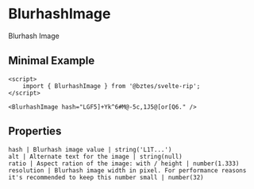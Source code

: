 # BlurhashImage

Blurhash Image

## Minimal Example

```example
<script>
    import { BlurhashImage } from '@bztes/svelte-rip';
</script>

<BlurhashImage hash="LGF5]+Yk^6#M@-5c,1J5@[or[Q6." />
```

## Properties

```properties
hash | Blurhash image value | string('L1T...')
alt | Alternate text for the image | string(null)
ratio | Aspect ration of the image: with / height | number(1.333)
resolution | Blurhash image width in pixel. For performance reasons it's recommended to keep this number small | number(32)
```
